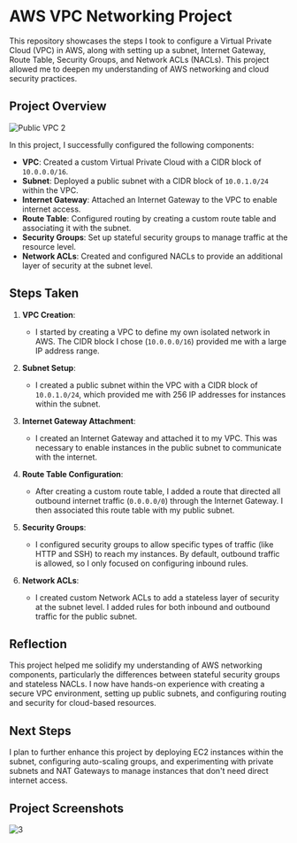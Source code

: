 
# AWS VPC Networking Project

This repository showcases the steps I took to configure a Virtual Private Cloud (VPC) in AWS, along with setting up a subnet, Internet Gateway, Route Table, Security Groups, and Network ACLs (NACLs). This project allowed me to deepen my understanding of AWS networking and cloud security practices.

## Project Overview

![Public VPC 2](https://github.com/user-attachments/assets/b6aad2df-32a6-4dee-a922-7f93a3198d66)

In this project, I successfully configured the following components:

- **VPC**: Created a custom Virtual Private Cloud with a CIDR block of `10.0.0.0/16`.
- **Subnet**: Deployed a public subnet with a CIDR block of `10.0.1.0/24` within the VPC.
- **Internet Gateway**: Attached an Internet Gateway to the VPC to enable internet access.
- **Route Table**: Configured routing by creating a custom route table and associating it with the subnet.
- **Security Groups**: Set up stateful security groups to manage traffic at the resource level.
- **Network ACLs**: Created and configured NACLs to provide an additional layer of security at the subnet level.

## Steps Taken

1. **VPC Creation**: 
   - I started by creating a VPC to define my own isolated network in AWS. The CIDR block I chose (`10.0.0.0/16`) provided me with a large IP address range.

2. **Subnet Setup**:
   - I created a public subnet within the VPC with a CIDR block of `10.0.1.0/24`, which provided me with 256 IP addresses for instances within the subnet.

3. **Internet Gateway Attachment**:
   - I created an Internet Gateway and attached it to my VPC. This was necessary to enable instances in the public subnet to communicate with the internet.

4. **Route Table Configuration**:
   - After creating a custom route table, I added a route that directed all outbound internet traffic (`0.0.0.0/0`) through the Internet Gateway. I then associated this route table with my public subnet.

5. **Security Groups**:
   - I configured security groups to allow specific types of traffic (like HTTP and SSH) to reach my instances. By default, outbound traffic is allowed, so I only focused on configuring inbound rules.

6. **Network ACLs**:
   - I created custom Network ACLs to add a stateless layer of security at the subnet level. I added rules for both inbound and outbound traffic for the public subnet.

## Reflection

This project helped me solidify my understanding of AWS networking components, particularly the differences between stateful security groups and stateless NACLs. I now have hands-on experience with creating a secure VPC environment, setting up public subnets, and configuring routing and security for cloud-based resources.

## Next Steps

I plan to further enhance this project by deploying EC2 instances within the subnet, configuring auto-scaling groups, and experimenting with private subnets and NAT Gateways to manage instances that don't need direct internet access.

## Project Screenshots

![3](https://github.com/user-attachments/assets/0985e285-5545-41b9-8f74-962277adfcdd)

